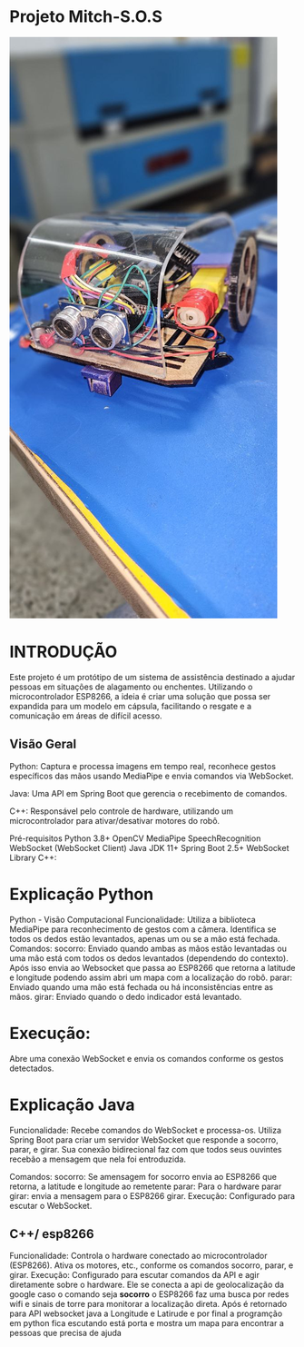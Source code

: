 # Projeto Mitch-S.O.S 

<img src="fotos/frente.jpg" alt="Robô">

# INTRODUÇÃO

Este projeto é um protótipo de um sistema de assistência destinado a ajudar pessoas em situações de alagamento ou enchentes. Utilizando o microcontrolador ESP8266, a ideia é criar uma solução que possa ser expandida para um modelo em cápsula, facilitando o resgate e a comunicação em áreas de difícil acesso.

## Visão Geral
Python: Captura e processa imagens em tempo real, reconhece gestos específicos das mãos usando MediaPipe e envia comandos via WebSocket.

Java: Uma API em Spring Boot que gerencia o recebimento de comandos.

C++: Responsável pelo controle de hardware, utilizando um microcontrolador para ativar/desativar motores do robô.

Pré-requisitos
Python 3.8+
OpenCV
MediaPipe
SpeechRecognition
WebSocket (WebSocket Client)
Java JDK 11+
Spring Boot 2.5+
WebSocket Library
C++:

# Explicação Python
Python - Visão Computacional
Funcionalidade: Utiliza a biblioteca MediaPipe para reconhecimento de gestos com a câmera. Identifica se todos os dedos estão levantados, apenas um ou se a mão está fechada.
Comandos:
socorro: Enviado quando ambas as mãos estão levantadas ou uma mão está com todos os dedos levantados (dependendo do contexto).  Após isso envia ao Websocket que passa ao ESP8266 que retorna a latitude e longitude 
podendo assim abri um mapa com a localização do robô.
parar: Enviado quando uma mão está fechada ou há inconsistências entre as mãos.
girar: Enviado quando o dedo indicador está levantado.

# Execução: 
Abre uma conexão WebSocket e envia os comandos conforme os gestos detectados.

# Explicação Java 
Funcionalidade: Recebe comandos do WebSocket e processa-os. Utiliza Spring Boot para criar um servidor WebSocket que responde a socorro, parar, e girar. Sua conexão 
bidirecional faz com que todos seus ouvintes recebão a mensagem que nela foi entroduzida.


Comandos:
socorro: Se amensagem for socorro envia ao ESP8266 que retorna, a latitude e longitude ao remetente
parar: Para o hardware parar
girar: envia a mensagem para o ESP8266 girar.
Execução: Configurado para escutar o WebSocket.

## C++/ esp8266
Funcionalidade: Controla o hardware conectado ao microcontrolador (ESP8266). Ativa os motores, etc., conforme os comandos socorro, parar, e girar.
Execução: Configurado para escutar comandos da API e agir diretamente sobre o hardware. Ele se conecta a api de geolocalização da google caso o comando seja **socorro**
o ESP8266 faz uma busca por redes wifi e sinais de torre para monitorar a localização direta.
Após é retornado para API websocket java a Longitude e Latirude e por final a programção em python fica escutando está porta e  mostra um mapa para encontrar a pessoas que precisa de ajuda
